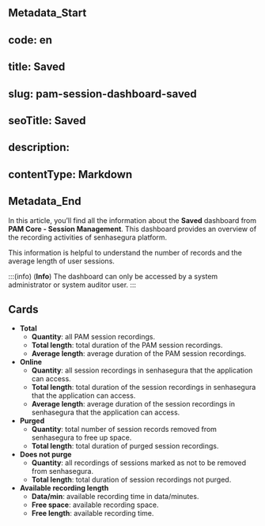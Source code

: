 ## Metadata_Start 
## code: en
## title: Saved 
## slug: pam-session-dashboard-saved 
## seoTitle: Saved 
## description:  
## contentType: Markdown 
## Metadata_End
In this article, you’ll find all the information about the **Saved** dashboard from **PAM Core - Session Management**. This dashboard provides  an overview of the recording activities of senhasegura platform.

This information is helpful to understand the number of records and the average length of user sessions.

:::(info) (**Info**)
The dashboard can only be accessed by a system administrator or system auditor user.
:::

## Cards

* **Total**
    * **Quantity**: all PAM session recordings.
    * **Total length**: total duration of the PAM session recordings.
    * **Average length**: average duration of the PAM session recordings.
* **Online**
    * **Quantity**: all session recordings in senhasegura that the application can access.
    * **Total length**: total duration of the session recordings in senhasegura that the application can access.
    * **Average length**: average duration of the session recordings in senhasegura that the application can access.
* **Purged**
    * **Quantity**: total number of session records removed from senhasegura to free up space.
    * **Total length**: total duration of purged session recordings.
* **Does not purge**
    * **Quantity**: all recordings of sessions marked as not to be removed from senhasegura.
    * **Total length**: total duration of session recordings not purged.
* **Available recording length**
    * **Data/min**: available recording time in data/minutes.
    * **Free space**: available recording space.
    * **Free length**: available recording time.
